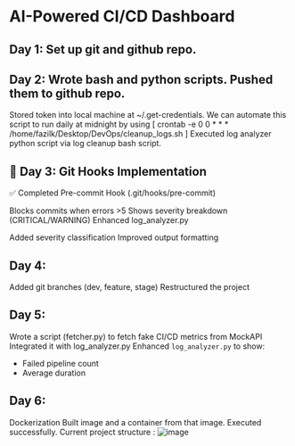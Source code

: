 # AI-Powered CI/CD Dashboard

## Day 1: Set up git and github repo.
## Day 2: Wrote bash and python scripts. Pushed them to github repo.
Stored token into local machine at ~/.get-credentials.
We can automate this script to run daily at midnight by using
[
crontab -e
0 0 * * * /home/fazilk/Desktop/DevOps/cleanup_logs.sh
]
Executed log analyzer python script via log cleanup bash script.

## 📅 Day 3: Git Hooks Implementation
✅ Completed
Pre-commit Hook (.git/hooks/pre-commit)

Blocks commits when errors >5
Shows severity breakdown (CRITICAL/WARNING)
Enhanced log_analyzer.py

Added severity classification
Improved output formatting

## Day 4: 
Added git branches (dev, feature, stage)
Restructured the project

## Day 5:
Wrote a script (fetcher.py) to fetch fake CI/CD metrics from MockAPI
Integrated it with log_analyzer.py
Enhanced `log_analyzer.py` to show:  
   - Failed pipeline count  
   - Average duration  

## Day 6:
Dockerization
Built image and a container from that image.
Executed successfully.
Current project structure :
![image](https://github.com/user-attachments/assets/fe4840a8-2663-4199-a213-43503fa8bc40)




